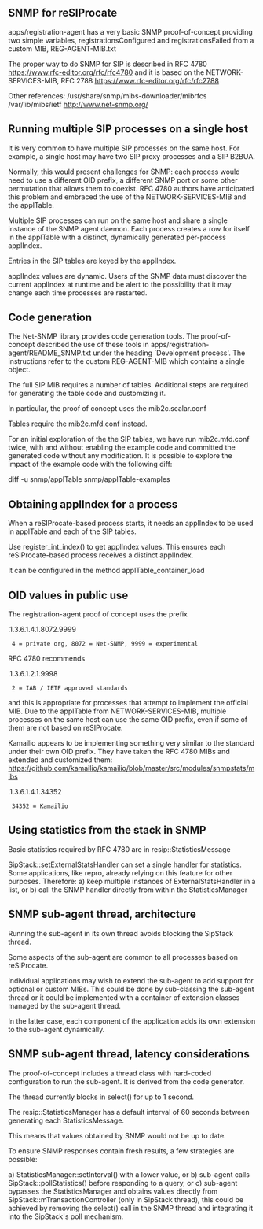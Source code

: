 
SNMP for reSIProcate
--------------------

apps/registration-agent has a very basic SNMP proof-of-concept
providing two simple variables, registrationsConfigured
and registrationsFailed from a custom MIB, REG-AGENT-MIB.txt

The proper way to do SNMP for SIP is described in RFC 4780
https://www.rfc-editor.org/rfc/rfc4780
and it is based on the NETWORK-SERVICES-MIB, RFC 2788
https://www.rfc-editor.org/rfc/rfc2788

Other references:
/usr/share/snmp/mibs-downloader/mibrfcs
/var/lib/mibs/ietf
http://www.net-snmp.org/

Running multiple SIP processes on a single host
-----------------------------------------------

It is very common to have multiple SIP processes on the same host.
For example, a single host may have two SIP proxy processes and a
SIP B2BUA.

Normally, this would present challenges for SNMP: each process
would need to use a different OID prefix, a different SNMP port
or some other permutation that allows them to coexist.  RFC 4780
authors have anticipated this problem and embraced the use of
the NETWORK-SERVICES-MIB and the applTable.

Multiple SIP processes can run on the same host and share a single
instance of the SNMP agent daemon.  Each process creates a row for
itself in the applTable with a distinct, dynamically generated
per-process applIndex.

Entries in the SIP tables are keyed by the applIndex.

applIndex values are dynamic.  Users of the SNMP data must
discover the current applIndex at runtime and be alert to the
possibility that it may change each time processes are restarted.

Code generation
---------------

The Net-SNMP library provides code generation tools.  The
proof-of-concept described the use of these tools in
apps/registration-agent/README_SNMP.txt under the
heading `Development process'.  The instructions refer to
the custom REG-AGENT-MIB which contains a single object.

The full SIP MIB requires a number of tables.
Additional steps are required for generating the table code
and customizing it.

In particular, the proof of concept uses the mib2c.scalar.conf

Tables require the mib2c.mfd.conf instead.

For an initial exploration of the the SIP tables, we have run
mib2c.mfd.conf twice, with and without enabling the example code
and committed the generated code without any modification.  It is
possible to explore the impact of the example code with the following
diff:

  diff -u snmp/applTable snmp/applTable-examples

Obtaining applIndex for a process
---------------------------------

When a reSIProcate-based process starts, it needs an applIndex
to be used in applTable and each of the SIP tables.

Use register_int_index() to get applIndex values.  This ensures
each reSIProcate-based process receives a distinct applIndex.

It can be configured in the method applTable_container_load


OID values in public use
------------------------

The registration-agent proof of concept uses the prefix

  .1.3.6.1.4.1.8072.9999

     4 = private org, 8072 = Net-SNMP, 9999 = experimental

RFC 4780 recommends

  .1.3.6.1.2.1.9998

     2 = IAB / IETF approved standards

and this is appropriate for processes that attempt to implement
the official MIB.  Due to the applTable from NETWORK-SERVICES-MIB,
multiple processes on the same host can use the same OID prefix,
even if some of them are not based on reSIProcate.

Kamailio appears to be implementing something very similar to
the standard under their own OID prefix.  They have taken the RFC 4780
MIBs and extended and customized them:
https://github.com/kamailio/kamailio/blob/master/src/modules/snmpstats/mibs

  .1.3.6.1.4.1.34352

     34352 = Kamailio

Using statistics from the stack in SNMP
---------------------------------------

Basic statistics required by RFC 4780 are in resip::StatisticsMessage

SipStack::setExternalStatsHandler can set a single handler for
statistics.  Some applications, like repro, already relying on this
feature for other purposes.
Therefore:
a) keep multiple instances of ExternalStatsHandler in a list, or
b) call the SNMP handler directly from within the StatisticsManager

SNMP sub-agent thread, architecture
-----------------------------------

Running the sub-agent in its own thread avoids blocking the
SipStack thread.

Some aspects of the sub-agent are common to all processes based
on reSIProcate.

Individual applications may wish to extend the sub-agent to add
support for optional or custom MIBs.  This could be done by
sub-classing the sub-agent thread or it could be implemented
with a container of extension classes managed by the sub-agent thread.

In the latter case, each component of the application adds its
own extension to the sub-agent dynamically.

SNMP sub-agent thread, latency considerations
---------------------------------------------

The proof-of-concept includes a thread class with hard-coded configuration
to run the sub-agent.  It is derived from the code generator.

The thread currently blocks in select() for up to 1 second.

The resip::StatisticsManager has a default interval of 60 seconds
between generating each StatisticsMessage.

This means that values obtained by SNMP would not be up to date.

To ensure SNMP responses contain fresh results, a few strategies are
possible:

a) StatisticsManager::setInterval() with a lower value, or
b) sub-agent calls SipStack::pollStatistics() before responding to a query, or
c) sub-agent bypasses the StatisticsManager and obtains values directly
   from SipStack::mTransactionController (only in SipStack thread),
   this could be achieved by removing the select() call in the SNMP thread
   and integrating it into the SipStack's poll mechanism.

